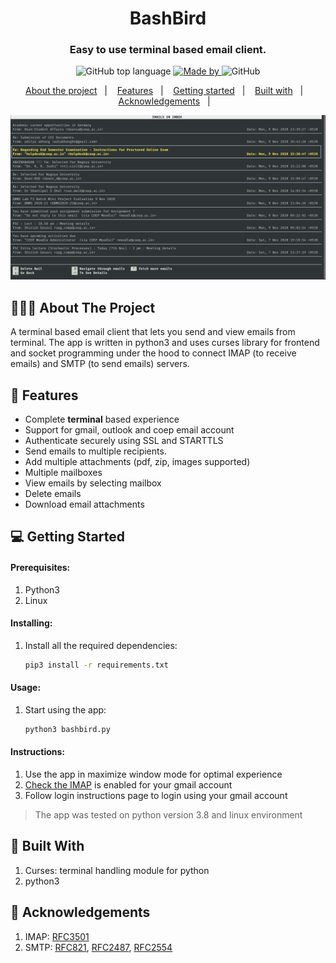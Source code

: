 <h1 align="center">
	BashBird
</h1>

<h3 align="center">
  Easy to use terminal based email client.
</h3>

<p align="center">
  <img alt="GitHub top language" src="https://img.shields.io/badge/language-python3-brightgreen">

  <a href="https://www.linkedin.com/in/eliasgcf/">
    <img alt="Made by" src="https://img.shields.io/badge/made%20by-Rohit%20Chaudhari-blueviolet">
  </a>

  <img alt="GitHub" src="https://img.shields.io/github/license/EliasGcf/readme-template">
</p>

<p align="center">
  <a href="#-about-the-project">About the project</a>&nbsp;&nbsp;&nbsp;|&nbsp;&nbsp;&nbsp;
  <a href="#-features">Features</a>&nbsp;&nbsp;&nbsp;|&nbsp;&nbsp;&nbsp;
  <a href="#-getting-started">Getting started</a>&nbsp;&nbsp;&nbsp;|&nbsp;&nbsp;&nbsp;
  <a href="#-built-with">Built with</a>&nbsp;&nbsp;&nbsp;|&nbsp;&nbsp;&nbsp;
  <a href="#-acknowledgements">Acknowledgements</a>&nbsp;&nbsp;&nbsp;|&nbsp;&nbsp;&nbsp;
</p>

<img alt="Layout" src="Screenshots/6.png">

##  👨🏻‍💻 About The Project
A terminal based email client that lets you send and view emails from terminal. The app is written in python3 and uses curses library for frontend and socket programming under the hood to connect IMAP (to receive emails) and SMTP (to send emails) servers. 

## :star2: Features

-   Complete **terminal** based experience
-   Support for gmail, outlook and coep email account
-   Authenticate securely using SSL and STARTTLS
-   Send emails to multiple recipients.
-   Add multiple attachments (pdf, zip, images supported)
-   Multiple mailboxes
-   View emails by selecting mailbox
-   Delete emails
-   Download email attachments


## 💻 Getting Started

#### Prerequisites:

1. Python3
2. Linux

#### Installing:

1. Install all the required dependencies:
    ```sh
    pip3 install -r requirements.txt
    ```

#### Usage:

1. Start using the app:
    ```sh
    python3 bashbird.py
    ```

#### Instructions:

1. Use the app in maximize window mode for optimal experience
2. [Check the IMAP](https://support.google.com/mail/answer/7126229?hl=en) is enabled for your gmail account
3. Follow login instructions page to login using your gmail account

> The app was tested on python version 3.8 and linux environment

## 🚀 Built With
1. Curses:  terminal handling module for python
2. python3

## 📝 Acknowledgements
1. IMAP: [RFC3501](https://tools.ietf.org/html/rfc3501)
2. SMTP: [RFC821](https://tools.ietf.org/html/rfc821), [RFC2487](https://tools.ietf.org/html/rfc2487), [RFC2554](https://tools.ietf.org/html/rfc2554)
